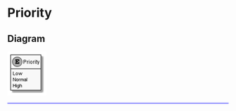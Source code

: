 ﻿# Priority

## Diagram

![Priority.png](./Priority.png "Priority")
<hr style="background: blue;" />
